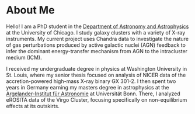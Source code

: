 # About Me

Hello! I am a PhD student in the <a href="https://astrophysics.uchicago.edu/">Department of Astronomy and Astrophysics</a> at the University of Chicago. I study galaxy clusters with a variety of X-ray instruments. My current project uses Chandra data to investigate the nature of gas perturbations produced by active galactic nuclei (AGN) feedback to infer the dominant energy-transfer mechanism from AGN to the intracluster medium (ICM).

I received my undergraduate degree in physics at Washington University in St. Louis, where my senior thesis focused on analysis of NICER data of the accretion-powered high-mass X-ray binary GX 301-2. I then spent two years in Germany earning my masters degree in astrophysics at the <a href="https://astro.uni-bonn.de/en">Argelander-Institut für Astronomie</a> at Universität Bonn. There, I analyzed eROSITA data of the Virgo Cluster, focusing specifically on non-equilibrium effects at its outskirts.